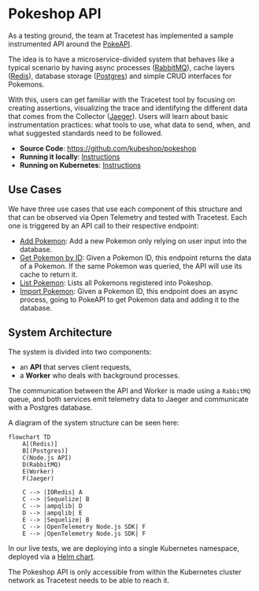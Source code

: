 # Pokeshop API

As a testing ground, the team at Tracetest has implemented a sample instrumented API around the [PokeAPI](https://pokeapi.co/).

The idea is to have a microservice-divided system that behaves like a typical scenario by having async processes ([RabbitMQ](https://www.rabbitmq.com/)), cache layers ([Redis](https://redis.io/)), database storage ([Postgres](https://www.postgresql.org/)) and simple CRUD interfaces for Pokemons.

With this, users can get familiar with the Tracetest tool by focusing on creating assertions, visualizing the trace and identifying the different data that comes from the Collector ([Jaeger](https://www.jaegertracing.io/)). Users will learn about basic instrumentation practices: what tools to use, what data to send, when, and what suggested standards need to be followed.

- **Source Code**: https://github.com/kubeshop/pokeshop
- **Running it locally**: [Instructions](https://github.com/kubeshop/pokeshop/blob/master/docs/installing.md#run-it-locally)
- **Running on Kubernetes**: [Instructions](https://github.com/kubeshop/pokeshop/blob/master/docs/installing.md#run-on-a-kubernetes-cluster)

## Use Cases

We have three use cases that use each component of this structure and that can be observed via Open Telemetry and tested with Tracetest. Each one is triggered by an API call to their respective endpoint:

- [Add Pokemon](./use-cases/add-pokemon.md): Add a new Pokemon only relying on user input into the database.
- [Get Pokemon by ID](./use-cases/get-pokemon-by-id.md): Given a Pokemon ID, this endpoint returns the data of a Pokemon. If the same Pokemon was queried, the API will use its cache to return it.
- [List Pokemon](./use-cases/list-pokemon.md): Lists all Pokemons registered into Pokeshop.
- [Import Pokemon](./use-cases/import-pokemon.md): Given a Pokemon ID, this endpoint does an async process, going to PokeAPI to get Pokemon data and adding it to the database.

## System Architecture

The system is divided into two components: 
- an **API** that serves client requests, 
- a **Worker** who deals with background processes.

The communication between the API and Worker is made using a `RabbitMQ` queue, and both services emit telemetry data to Jaeger and communicate with a Postgres database.

A diagram of the system structure can be seen here:

```mermaid
flowchart TD
    A[(Redis)]
    B[(Postgres)]
    C(Node.js API)
    D(RabbitMQ)
    E(Worker)
    F(Jaeger)

    C --> |IORedis| A
    C --> |Sequelize| B
    C --> |ampqlib| D
    D --> |ampqlib| E
    E --> |Sequelize| B
    C --> |OpenTelemetry Node.js SDK| F
    E --> |OpenTelemetry Node.js SDK| F
```

In our live tests, we are deploying into a single Kubernetes namespace, deployed via a [Helm chart](https://github.com/kubeshop/pokeshop/blob/master/docs/installing.md#run-on-a-kubernetes-cluster).

The Pokeshop API is only accessible from within the Kubernetes cluster network as Tracetest needs to be able to reach it.
